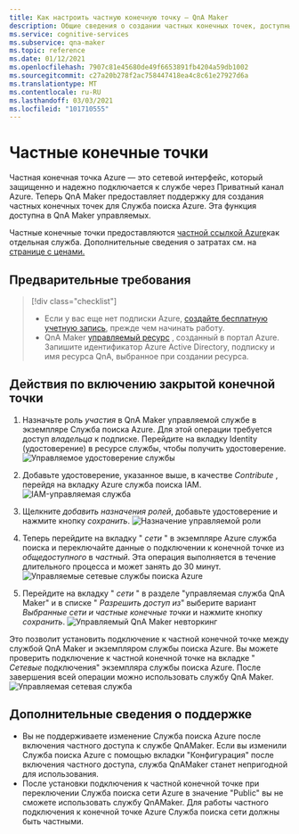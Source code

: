 ```yaml
---
title: Как настроить частную конечную точку — QnA Maker
description: Общие сведения о создании частных конечных точек, доступных в управляемом QnA Maker.
ms.service: cognitive-services
ms.subservice: qna-maker
ms.topic: reference
ms.date: 01/12/2021
ms.openlocfilehash: 7907c81e45680de49f6653891fb4204a59db1002
ms.sourcegitcommit: c27a20b278f2ac758447418ea4c8c61e27927d6a
ms.translationtype: MT
ms.contentlocale: ru-RU
ms.lasthandoff: 03/03/2021
ms.locfileid: "101710555"
---
```

# <a name="private-endpoints"></a>Частные конечные точки

Частная конечная точка Azure — это сетевой интерфейс, который защищенно и надежно подключается к службе через Приватный канал Azure. Теперь QnA Maker предоставляет поддержку для создания частных конечных точек для Служба поиска Azure. Эта функция доступна в QnA Maker управляемых. 

Частные конечные точки предоставляются [частной ссылкой Azure](../../private-link/private-link-overview.md)как отдельная служба. Дополнительные сведения о затратах см. на [странице с ценами.](https://azure.microsoft.com/pricing/details/private-link/) 

## <a name="prerequisites"></a>Предварительные требования
> [!div class="checklist"]
> * Если у вас еще нет подписки Azure, [создайте бесплатную учетную запись](https://azure.microsoft.com/free/cognitive-services/), прежде чем начинать работу.
> * QnA Maker [управляемый ресурс](https://ms.portal.azure.com/#create/Microsoft.CognitiveServicesQnAMaker) , созданный в портал Azure. Запишите идентификатор Azure Active Directory, подписку и имя ресурса QnA, выбранное при создании ресурса.

## <a name="steps-to-enable-private-endpoint"></a>Действия по включению закрытой конечной точки
1. Назначьте роль *участия* в QnA Maker управляемой службе в экземпляре Служба поиска Azure. Для этой операции требуется доступ *владельца* к подписке. Перейдите на вкладку Identity (удостоверение) в ресурсе службы, чтобы получить удостоверение.
![Управляемое удостоверение службы](../QnAMaker/media/qnamaker-reference-private-endpoints/private-endpoint-identity.png)

2. Добавьте удостоверение, указанное выше, в качестве *Contribute* , перейдя на вкладку Azure служба поиска IAM. ![ IAM-управляемая служба](../QnAMaker/media/qnamaker-reference-private-endpoints/private-endpoint-access-control.png)

3. Щелкните *добавить назначения ролей*, добавьте удостоверение и нажмите кнопку *сохранить*.
![Назначение управляемой роли](../QnAMaker/media/qnamaker-reference-private-endpoints/private-endpoint-role-assignment.png)

4. Теперь перейдите на вкладку " *сети* " в экземпляре Azure служба поиска и переключайте данные о подключении к конечной точке из *общедоступного* в *частный*. Эта операция выполняется в течение длительного процесса и может занять до 30 минут. 
![Управляемые сетевые службы поиска Azure](../QnAMaker/media/qnamaker-reference-private-endpoints/private-endpoint-networking.png)

5. Перейдите на вкладку " *сети* " в разделе "управляемая служба QnA Maker" и в списке " *Разрешить доступ из*" выберите вариант *Выбранные сети и частные конечные точки* и нажмите кнопку *сохранить*. 
![Управляемый QnA Maker невторкинг](../QnAMaker/media/qnamaker-reference-private-endpoints/private-endpoint-networking-2.png)

Это позволит установить подключение к частной конечной точке между службой QnA Maker и экземпляром службы поиска Azure. Вы можете проверить подключение к частной конечной точке на вкладке " *Сетевые* подключения" экземпляра службы поиска Azure. После завершения всей операции можно использовать службу QnA Maker. 
![Управляемая сетевая служба](../QnAMaker/media/qnamaker-reference-private-endpoints/private-endpoint-networking-3.png)


## <a name="support-details"></a>Дополнительные сведения о поддержке
 * Вы не поддерживаете изменение Служба поиска Azure после включения частного доступа к службе QnAMaker. Если вы изменили Служба поиска Azure с помощью вкладки "Конфигурация" после включения частного доступа, служба QnAMaker станет непригодной для использования.
 * После установки подключения к частной конечной точке при переключении Служба поиска сети Azure в значение "Public" вы не сможете использовать службу QnAMaker. Для работы частного подключения к конечной точке Azure Служба поиска сети должны быть частными.